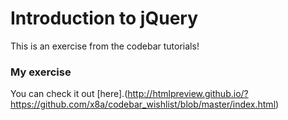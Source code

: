 # Introduction to jQuery
This is an exercise from the codebar tutorials!
### My exercise
You can check it out [here].(http://htmlpreview.github.io/?https://github.com/x8a/codebar_wishlist/blob/master/index.html)

